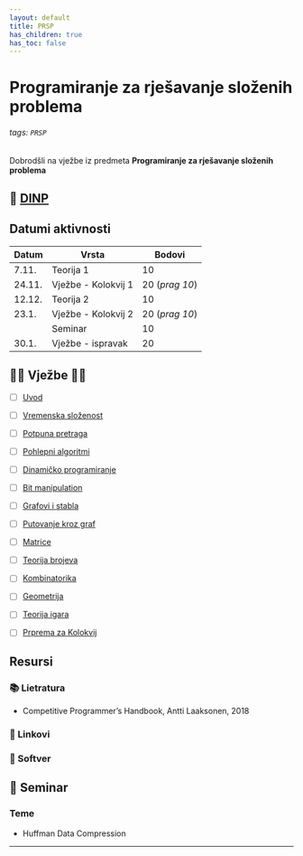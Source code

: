 ```yaml
---
layout: default
title: PRSP
has_children: true
has_toc: false
---
```


# Programiranje za rješavanje složenih problema

###### tags: `PRSP`

Dobrodšli na vježbe iz predmeta **Programiranje za rješavanje složenih problema**

## 📅 [DINP](https://www.inf.uniri.hr/images/nastava/izvedbeni/2022_2023/PDS/3_godina/DINP_PRSP_2022_2023.pdf)


## Datumi aktivnosti

| Datum | Vrsta | Bodovi |
| ----- | ----- | --------|
| 7.11. | Teorija 1 | 10 |
| 24.11. | Vježbe - Kolokvij 1 | 20 (*prag 10*)|
| 12.12. | Teorija 2 | 10 |
| 23.1. | Vježbe - Kolokvij 2 |  20 (*prag 10*)|
|       | Seminar | 10 | 
| 30.1. | Vježbe - ispravak  |  20  |


## 👨‍💻 Vježbe 👨‍🏫

- [ ] [Uvod](./prsp-uvod)
- [ ] [Vremenska složenost](./vremenska-slozenost)
- [ ] [Potpuna pretraga](./potpuna-pretraga)
- [ ] [Pohlepni algoritmi](./pohlepni-algoritmi)
- [ ] [Dinamičko programiranje](./dinamicko-programiranje) 
- [ ] [Bit manipulation](./bit-manipulation)

- [ ] [Grafovi i stabla](./grafovi-i-stabla)
- [ ] [Putovanje kroz graf](./putovanje-kroz-graf)
- [ ] [Matrice](./matrice)
- [ ] [Teorija brojeva](./teorija-brojeva)
- [ ] [Kombinatorika](./kombinatorika)
- [ ] [Geometrija](./geometrija)
- [ ] [Teorija igara](./teorija-igara)

- [ ] [Prprema za Kolokvij](./priprema-kolokvij)


##  Resursi 

### 📚 Lietratura
- Competitive Programmer’s Handbook, Antti Laaksonen, 2018

### 🔗 Linkovi

### 🧰 Softver


## 🚀 Seminar 

### Teme
- Huffman Data Compression

---